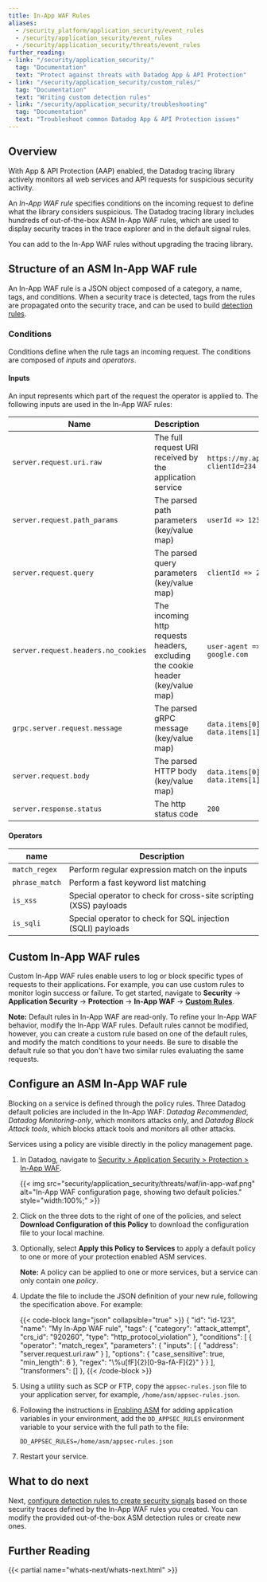 ```yaml
---
title: In-App WAF Rules
aliases:
  - /security_platform/application_security/event_rules
  - /security/application_security/event_rules
  - /security/application_security/threats/event_rules
further_reading:
- link: "/security/application_security/"
  tag: "Documentation"
  text: "Protect against threats with Datadog App & API Protection"
- link: "/security/application_security/custom_rules/"
  tag: "Documentation"
  text: "Writing custom detection rules"
- link: "/security/application_security/troubleshooting"
  tag: "Documentation"
  text: "Troubleshoot common Datadog App & API Protection issues"
---
```


## Overview

With App & API Protection (AAP) enabled, the Datadog tracing library actively monitors all web services and API requests for suspicious security activity.

An _In-App WAF rule_ specifies conditions on the incoming request to define what the library considers suspicious. The Datadog tracing library includes hundreds of out-of-the-box ASM In-App WAF rules, which are used to display security traces in the trace explorer and in the default signal rules. 

You can add to the In-App WAF rules without upgrading the tracing library. 

## Structure of an ASM In-App WAF rule

An In-App WAF rule is a JSON object composed of a category, a name, tags, and conditions. When a security trace is detected, tags from the rules are propagated onto the security trace, and can be used to build [detection rules][1].

### Conditions
Conditions define when the rule tags an incoming request. The conditions are composed of _inputs_ and _operators_.

#### Inputs
An input represents which part of the request the operator is applied to. The following inputs are used in the In-App WAF rules:

| Name | Description | Example |
|------|-------------|---------|
| `server.request.uri.raw` | The full request URI received by the application service | `https://my.api.com/users/1234/roles?clientId=234` |
| `server.request.path_params` | The parsed path parameters (key/value map) | `userId => 1234` |
| `server.request.query` | The parsed query parameters (key/value map) | `clientId => 234` |
| `server.request.headers.no_cookies` | The incoming http requests headers, excluding the cookie header (key/value map) | `user-agent => Zgrab, referer => google.com` |
| `grpc.server.request.message` | The parsed gRPC message (key/value map) | `data.items[0] => value0, data.items[1] => value1` |
| `server.request.body` | The parsed HTTP body (key/value map) | `data.items[0] => value0, data.items[1] => value1` |
| `server.response.status` | The http status code | `200` |

#### Operators 

| name | Description |
|------|-------------|
| `match_regex` | Perform regular expression match on the inputs |
| `phrase_match` | Perform a fast keyword list matching |
| `is_xss` | Special operator to check for cross-site scripting (XSS) payloads |
| `is_sqli` | Special operator to check for SQL injection (SQLI) payloads |

## Custom In-App WAF rules

Custom In-App WAF rules enable users to log or block specific types of requests to their applications. For example, you can use custom rules to monitor login success or failure. To get started, navigate to **Security** -> **Application Security** -> **Protection** -> **In-App WAF** -> [**Custom Rules**][4].

**Note:** Default rules in In-App WAF are read-only. To refine your In-App WAF behavior, modify the In-App WAF rules. Default rules cannot be modified, however, you can create a custom rule based on one of the default rules, and modify the match conditions to your needs. Be sure to disable the default rule so that you don't have two similar rules evaluating the same requests. 

## Configure an ASM In-App WAF rule

Blocking on a service is defined through the policy rules. Three Datadog default policies are included in the In-App WAF: *Datadog Recommended*, *Datadog Monitoring-only*, which monitors attacks only, and *Datadog Block Attack tools*, which blocks attack tools and monitors all other attacks.

Services using a policy are visible directly in the policy management page.

1. In Datadog, navigate to [Security > Application Security > Protection > In-App WAF][2].

   {{< img src="security/application_security/threats/waf/in-app-waf.png" alt="In-App WAF configuration page, showing two default policies." style="width:100%;" >}}

2. Click on the three dots to the right of one of the policies, and select **Download Configuration of this Policy** to download the configuration file to your local machine.
3. Optionally, select **Apply this Policy to Services** to apply a default policy to one or more of your protection enabled ASM services.

   **Note:** A policy can be applied to one or more services, but a service can only contain one _policy_.

3. Update the file to include the JSON definition of your new rule, following the specification above. For example:

   {{< code-block lang="json" collapsible="true" >}}
    {
        "id": "id-123",
        "name": "My In-App WAF rule",
        "tags": {
            "category": "attack_attempt",
            "crs_id": "920260",
            "type": "http_protocol_violation"
        },
        "conditions": [
            {
                "operator": "match_regex",
                "parameters": {
                    "inputs": [
                        {
                            "address": "server.request.uri.raw"
                        }
                    ],
                    "options": {
                        "case_sensitive": true,
                        "min_length": 6
                    },
                    "regex": "\\%u[fF]{2}[0-9a-fA-F]{2}"
                }
            }
        ],
        "transformers": []
    },
   {{< /code-block >}}

4. Using a utility such as SCP or FTP, copy the `appsec-rules.json` file to your application server, for example, `/home/asm/appsec-rules.json`.

5. Following the instructions in [Enabling ASM][3] for adding application variables in your environment, add the `DD_APPSEC_RULES` environment variable to your service with the full path to the file: 
   ```
   DD_APPSEC_RULES=/home/asm/appsec-rules.json
   ```

6. Restart your service.

## What to do next

Next, [configure detection rules to create security signals][1] based on those security traces defined by the In-App WAF rules you created. You can modify the provided out-of-the-box ASM detection rules or create new ones. 

## Further Reading

{{< partial name="whats-next/whats-next.html" >}}

[1]: /security/application_security/custom_rules/
[2]: https://app.datadoghq.com/security/appsec/in-app-waf
[3]: /security/application_security/threats/setup/
[4]: https://app.datadoghq.com/security/appsec/in-app-waf?config_by=custom-rules
